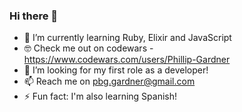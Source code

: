### Hi there 👋

- 🌱 I’m currently learning Ruby, Elixir and JavaScript
- 🤓 Check me out on codewars - https://www.codewars.com/users/Phillip-Gardner
- 🤔 I’m looking for my first role as a developer!
- 📫 Reach me on pbg.gardner@gmail.com
- ⚡ Fun fact: I'm also learning Spanish!
